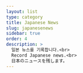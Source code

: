 ```yaml
---
layout: list
type: category
title: Japanese News
slug: japanesenews
sidebar: true
order: 4
description: >
  일본 뉴스를 기록합니다.<br>
  Record Japanese news.<br>
  日本のニュースを残します。
---
```

